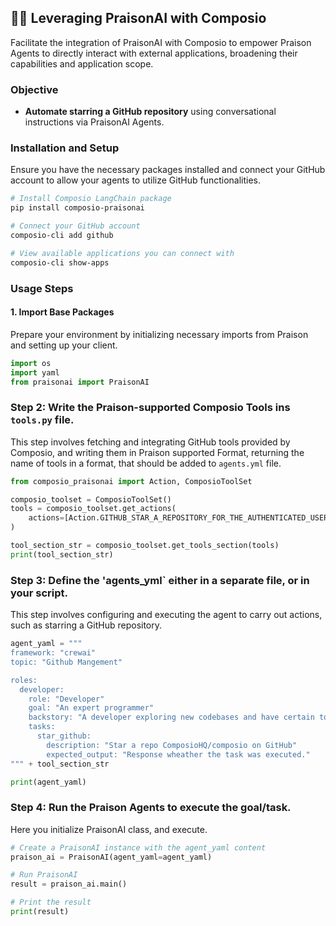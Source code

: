 ## 🚀🔗 Leveraging PraisonAI with Composio

Facilitate the integration of PraisonAI with Composio to empower Praison Agents to directly interact with external applications, broadening their capabilities and application scope.

### Objective

- **Automate starring a GitHub repository** using conversational instructions via PraisonAI Agents.

### Installation and Setup

Ensure you have the necessary packages installed and connect your GitHub account to allow your agents to utilize GitHub functionalities.

```bash
# Install Composio LangChain package
pip install composio-praisonai

# Connect your GitHub account
composio-cli add github

# View available applications you can connect with
composio-cli show-apps
```

### Usage Steps

#### 1. Import Base Packages

Prepare your environment by initializing necessary imports from Praison and setting up your client.

```python
import os
import yaml
from praisonai import PraisonAI
```

### Step 2: Write the Praison-supported Composio Tools ins `tools.py` file.

This step involves fetching and integrating GitHub tools provided by Composio, and writing them in Praison supported Format, returning the name of tools in a format, that should be added to `agents.yml` file.
```python
from composio_praisonai import Action, ComposioToolSet

composio_toolset = ComposioToolSet()
tools = composio_toolset.get_actions(
    actions=[Action.GITHUB_STAR_A_REPOSITORY_FOR_THE_AUTHENTICATED_USER]
)

tool_section_str = composio_toolset.get_tools_section(tools)
print(tool_section_str)
```

### Step 3: Define the 'agents_yml` either in a separate file, or in your script.

This step involves configuring and executing the agent to carry out actions, such as starring a GitHub repository.

```python
agent_yaml = """
framework: "crewai"
topic: "Github Mangement"

roles:
  developer:
    role: "Developer"
    goal: "An expert programmer"
    backstory: "A developer exploring new codebases and have certain tools available to execute different tasks."
    tasks:
      star_github:
        description: "Star a repo ComposioHQ/composio on GitHub"
        expected_output: "Response wheather the task was executed."
""" + tool_section_str

print(agent_yaml)
```

### Step 4: Run the Praison Agents to execute the goal/task.

Here you initialize PraisonAI class, and execute.
```python
# Create a PraisonAI instance with the agent_yaml content
praison_ai = PraisonAI(agent_yaml=agent_yaml)

# Run PraisonAI
result = praison_ai.main()

# Print the result
print(result)
```
